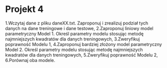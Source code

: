 # Projekt 4

1.Wczytaj dane z pliku daneXX.txt. Zaproponuj i zrealizuj podział tych danych na dane treningowe i dane testowe,
2.Zaproponuj liniowy model parametryczny Model 1. Określ parametry modelu stosując metodę najmniejszych kwadratów dla danych treningowych,
3.Zweryfikuj poprawność Modelu 1,
4.Zaproponuj bardziej złożony model parametryczny Model 2. Określ parametry modelu stosując metodę najmniejszych kwadratów dla danych treningowych,
5.Zweryfikuj poprawność Modelu 2,
6.Porównaj oba modele.

